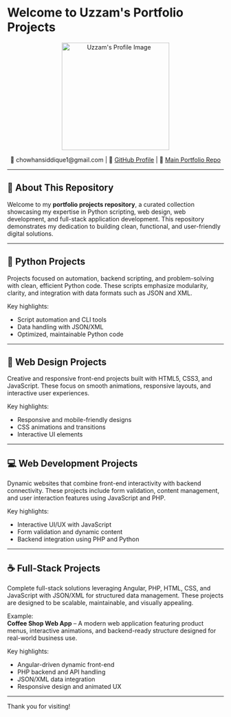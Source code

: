 # Welcome to Uzzam's Portfolio Projects

<p align="center">
  <img src="" alt="Uzzam's Profile Image" width="250" height="250" />
</p>

<p align="center">
  📧 chowhansiddique1@gmail.com |  
  🔗 <a href="https://github.com/Uzzam2212">GitHub Profile</a> |  
  📂 <a href="https://github.com/Uzzam2212/Portfolio">Main Portfolio Repo</a>
</p>

---

## 🚀 About This Repository

Welcome to my **portfolio projects repository**, a curated collection showcasing my expertise in Python scripting, web design, web development, and full-stack application development. This repository demonstrates my dedication to building clean, functional, and user-friendly digital solutions.

---

## 🐍 Python Projects

Projects focused on automation, backend scripting, and problem-solving with clean, efficient Python code. These scripts emphasize modularity, clarity, and integration with data formats such as JSON and XML.

Key highlights:  
- Script automation and CLI tools  
- Data handling with JSON/XML  
- Optimized, maintainable Python code  

---

## 🎨 Web Design Projects

Creative and responsive front-end projects built with HTML5, CSS3, and JavaScript. These focus on smooth animations, responsive layouts, and interactive user experiences.

Key highlights:  
- Responsive and mobile-friendly designs  
- CSS animations and transitions  
- Interactive UI elements  

---

## 💻 Web Development Projects

Dynamic websites that combine front-end interactivity with backend connectivity. These projects include form validation, content management, and user interaction features using JavaScript and PHP.

Key highlights:  
- Interactive UI/UX with JavaScript  
- Form validation and dynamic content  
- Backend integration using PHP and Python  

---

## ☕ Full-Stack Projects

Complete full-stack solutions leveraging Angular, PHP, HTML, CSS, and JavaScript with JSON/XML for structured data management. These projects are designed to be scalable, maintainable, and visually appealing.

Example:  
**Coffee Shop Web App** – A modern web application featuring product menus, interactive animations, and backend-ready structure designed for real-world business use.

Key highlights:  
- Angular-driven dynamic front-end  
- PHP backend and API handling  
- JSON/XML data integration  
- Responsive design and animated UX  

---

Thank you for visiting!
